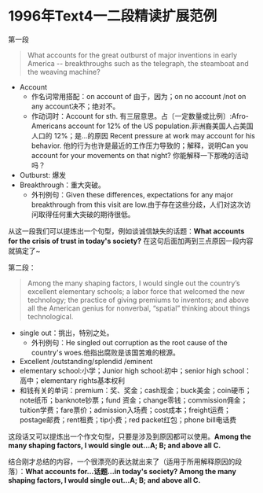 # 1996年Text4一二段精读扩展范例

第一段

> What accounts for the great outburst of major inventions in early America -- breakthroughs such as the telegraph, the steamboat and the weaving machine?

* Account
  * 作名词常用搭配：on account of 由于，因为；on no account /not on any account决不；绝对不。
  * 作动词时：Account for sth. 有三层意思。占〔一定数量或比例〕:Afro-Americans account for 12% of the US population.非洲裔美国人占美国人口的 12%；是…的原因 Recent pressure at work may account for his behavior. 他的行为也许是最近的工作压力导致的；解释，说明Can you account for your movements on that night? 你能解释一下那晚的活动吗？
* Outburst: 爆发
* Breakthrough：重大突破。
  * 外刊例句：Given these differences, expectations for any major breakthrough from this visit are low.由于存在这些分歧，人们对这次访问取得任何重大突破的期待很低。

从这一段我们可以提炼出一个句型，例如谈诚信缺失的话题：**What accounts for the crisis of trust in today's society?** 在这句后面加两到三点原因一段内容就搞定了~

第二段：

> Among the many shaping factors, I would single out the country’s excellent elementary schools; a labor force that welcomed the new technology; the practice of giving premiums to inventors; and above all the American genius for nonverbal, “spatial” thinking about things technological.

* single out：挑出，特别之处。
  * 外刊例句：He singled out corruption as the root cause of the country's woes.他指出腐败是该国苦难的根源。
* Excellent /outstanding/splendid /eminent
* elementary school:小学；Junior high school:初中；senior high school：高中；elementary rights基本权利
* 和钱有关的单词：premium：奖、奖金；cash现金；buck美金；coin硬币；note纸币；banknote钞票；fund 资金；change零钱；commission佣金；tuition学费；fare票价；admission入场费；cost成本；freight运费；postage邮费；rent租费；tip小费；red packet红包；phone bill电话费

这段话又可以提炼出一个作文句型，只要是涉及到原因都可以使用。**Among the many shaping factors, I would single out…A; B; and above all C.**

结合刚才总结的内容，一个很漂亮的表达就出来了（适用于所用解释原因的段落）：**What accounts for…话题…in today's society? Among the many shaping factors, I would single out…A; B; and above all C.**

